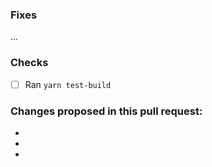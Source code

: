 ### Fixes #

...

### Checks

- [ ] Ran `yarn test-build`

### Changes proposed in this pull request:

- 
- 
- 
